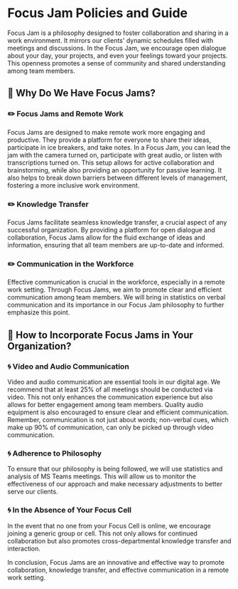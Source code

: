 # Focus Jam Policies and Guide
Focus Jam is a philosophy designed to foster collaboration and sharing in a work environment. It mirrors our clients' dynamic schedules filled with meetings and discussions. In the Focus Jam, we encourage open dialogue about your day, your projects, and even your feelings toward your projects. This openness promotes a sense of community and shared understanding among team members.

## :scroll: Why Do We Have Focus Jams?
### :pencil2: Focus Jams and Remote Work
Focus Jams are designed to make remote work more engaging and productive. They provide a platform for everyone to share their ideas, participate in ice breakers, and take notes. In a Focus Jam, you can lead the jam with the camera turned on, participate with great audio, or listen with transcriptions turned on. This setup allows for active collaboration and brainstorming, while also providing an opportunity for passive learning. It also helps to break down barriers between different levels of management, fostering a more inclusive work environment.

### :pencil2: Knowledge Transfer
Focus Jams facilitate seamless knowledge transfer, a crucial aspect of any successful organization. By providing a platform for open dialogue and collaboration, Focus Jams allow for the fluid exchange of ideas and information, ensuring that all team members are up-to-date and informed.

### :pencil2: Communication in the Workforce
Effective communication is crucial in the workforce, especially in a remote work setting. Through Focus Jams, we aim to promote clear and efficient communication among team members. We will bring in statistics on verbal communication and its importance in our Focus Jam philosophy to further emphasize this point.

## :scroll: How to Incorporate Focus Jams in Your Organization?
### :cyclone: Video and Audio Communication
Video and audio communication are essential tools in our digital age. We recommend that at least 25% of all meetings should be conducted via video. This not only enhances the communication experience but also allows for better engagement among team members. Quality audio equipment is also encouraged to ensure clear and efficient communication. Remember, communication is not just about words; non-verbal cues, which make up 90% of communication, can only be picked up through video communication.

### :cyclone: Adherence to Philosophy
To ensure that our philosophy is being followed, we will use statistics and analysis of MS Teams meetings. This will allow us to monitor the effectiveness of our approach and make necessary adjustments to better serve our clients.

### :cyclone: In the Absence of Your Focus Cell
In the event that no one from your Focus Cell is online, we encourage joining a generic group or cell. This not only allows for continued collaboration but also promotes cross-departmental knowledge transfer and interaction.

In conclusion, Focus Jams are an innovative and effective way to promote collaboration, knowledge transfer, and effective communication in a remote work setting.
